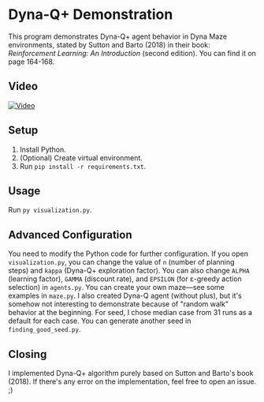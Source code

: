 # Dyna-Q+ Demonstration

This program demonstrates Dyna-Q+ agent behavior in Dyna Maze environments, stated by Sutton and Barto (2018) in their book: _Reinforcement Learning: An Introduction_ (second edition). You can find it on page 164-168.

## Video
[![Video](https://img.youtube.com/vi/k0GZ5xt2Y5Y/hqdefault.jpg)](https://youtu.be/k0GZ5xt2Y5Y)

## Setup
1. Install Python.
2. (Optional) Create virtual environment.
3. Run `pip install -r requirements.txt`.

## Usage
Run `py visualization.py`.

## Advanced Configuration
You need to modify the Python code for further configuration. If you open `visualization.py`, you can change the value of `n` (number of planning steps) and `kappa` (Dyna-Q+ exploration factor). You can also change `ALPHA` (learning factor), `GAMMA` (discount rate), and `EPSILON` (for ε-greedy action selection) in `agents.py`. You can create your own maze—see some examples in `maze.py`. I also created Dyna-Q agent (without plus), but it's somehow not interesting to demonstrate because of "random walk" behavior at the beginning. For seed, I chose median case from 31 runs as a default for each case. You can generate another seed in `finding_good_seed.py`.

## Closing
I implemented Dyna-Q+ algorithm purely based on Sutton and Barto's book (2018). If there's any error on the implementation, feel free to open an issue. ;)
